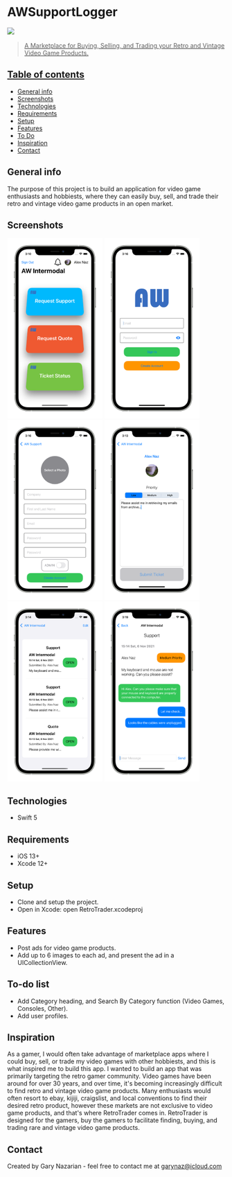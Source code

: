 # AWSupportLogger
<a href="https://www.garynazdev.com/"><img src = "images/Group@3x.png">

> A Marketplace for Buying, Selling, and Trading your Retro and Vintage Video Game Products.
## Table of contents
* [General info](#general-info)
* [Screenshots](#screenshots)
* [Technologies](#technologies)
* [Requirements](#requirements)
* [Setup](#setup)
* [Features](#features)
* [To Do](#To-do-list)
* [Inspiration](#inspiration)
* [Contact](#contact)

## General info
The purpose of this project is to build an application for video game enthusiasts and hobbiests, where they can easily
buy, sell, and trade their retro and vintage video game products in an open market.

## Screenshots
<img src="images/Main_iphone12prosilver_portrait.png" width=220> <img src="images/Login_iphone12prosilver_portrait.png" width=220> <img src="images/SignUp_iphone12prosilver_portrait.png" width=220> <img src="images/Support_iphone12prosilver_portrait.png" width=220> <img src="images/Ticket_iphone12prosilver_portrait.png" width=220> <img src="images/Chat_iphone12prosilver_portrait.png" width=220>

## Technologies
* Swift 5
  
## Requirements
* iOS 13+
* Xcode 12+

## Setup
* Clone and setup the project.
* Open in Xcode: open RetroTrader.xcodeproj

## Features
* Post ads for video game products.
* Add up to 6 images to each ad, and present the ad in a UICollectionView.

## To-do list
* Add Category heading, and Search By Category function (Video Games, Consoles, Other).
* Add user profiles.


## Inspiration
As a gamer, I would often take advantage of marketplace apps where I could buy, sell, or trade my video games 
with other hobbiests, and this is what inspired me to build this app. I wanted to build an app that was primarily 
targeting the retro gamer community. Video games have been around for over 30 years, and over time, it's becoming 
increasingly difficult to find retro and vintage video game products. Many enthusiasts would often resort to ebay,
kijiji, craigslist, and local conventions to find their desired retro product, however these markets are not exclusive 
to video game products, and that's where RetroTrader comes in. RetroTrader is designed for the gamers, buy the gamers 
to facilitate finding, buying, and trading rare and vintage video game products. 

## Contact
Created by Gary Nazarian - feel free to contact me at garynaz@icloud.com
